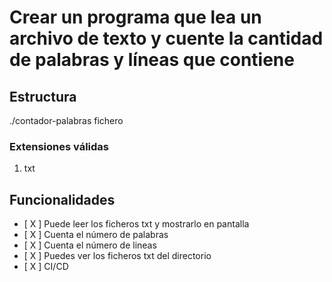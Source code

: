 # Crear un programa que lea un archivo de texto y cuente la cantidad de palabras y líneas que contiene

## Estructura

./contador-palabras fichero

### Extensiones válidas

1. txt

## Funcionalidades

- [ X ]  Puede leer los ficheros txt y mostrarlo en pantalla
- [ X ]  Cuenta el número de palabras
- [ X ]  Cuenta el número de lineas
- [ X ]  Puedes ver los ficheros txt del directorio
- [ X ]  CI/CD